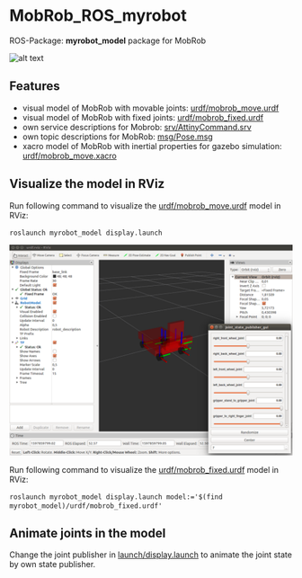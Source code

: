 # MobRob_ROS_myrobot
ROS-Package: **myrobot_model** package for MobRob

![alt text](https://techniccontroller.de/wp-content/uploads/IMG_20200413_191813_edit-508x381.jpg "MobRob")

## Features

- visual model of MobRob with movable joints: [urdf/mobrob_move.urdf](urdf/mobrob_move.urdf)
- visual model of MobRob with fixed joints: [urdf/mobrob_fixed.urdf](urdf/mobrob_fixed.urdf)
- own service descriptions for Mobrob: [srv/AttinyCommand.srv](srv/AttinyCommand.srv)
- own topic descriptions for MobRob: [msg/Pose.msg](msg/Pose.msg)
- xacro model of MobRob with inertial properties for gazebo simulation: [urdf/mobrob_move.xacro](urdf/mobrob_move.xacro)

## Visualize the model in RViz

Run following command to visualize the [urdf/mobrob_move.urdf](urdf/mobrob_move.urdf) model in RViz:

```
roslaunch myrobot_model display.launch
```

![alt text](https://github.com/techniccontroller/MobRob_ROS_myrobot/blob/master/urdf/mobrob_move.png "mobrob_move.urdf")

Run following command to visualize the [urdf/mobrob_fixed.urdf](urdf/mobrob_fixed.urdf) model in RViz:

```
roslaunch myrobot_model display.launch model:='$(find myrobot_model)/urdf/mobrob_fixed.urdf'
```


## Animate joints in the model

Change the joint publisher in [launch/display.launch](launch/display.launch) to animate the joint state by own state publisher. 
